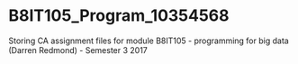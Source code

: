 # B8IT105_Program_10354568
Storing CA assignment files for module B8IT105 - programming for big data (Darren Redmond) - Semester 3 2017 
